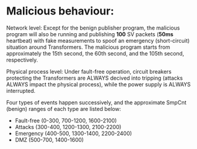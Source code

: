 # Malicious behaviour:

Network level: Except for the benign publisher program, the malicious program will also be running and publishing **100** SV packets (**50ms** heartbeat) with fake measurements to spoof an emergency (short-circuit) situation around Transformers. The malicious program starts from approximately the 15th second, the 60th second, and the 105th second, respectively.

Physical process level: Under fault-free operation, circuit breakers protecting the Transformers are ALWAYS decived into tripping (attacks ALWAYS impact the physical process), while the power supply is ALWAYS interrupted.

Four types of events happen successively, and the approximate SmpCnt (benign) ranges of each type are listed below:
- Fault-free (0-300, 700-1200, 1600-2100)
- Attacks (300-400, 1200-1300, 2100-2200)
- Emergency (400-500, 1300-1400, 2200-2400)
- DMZ (500-700, 1400-1600)
